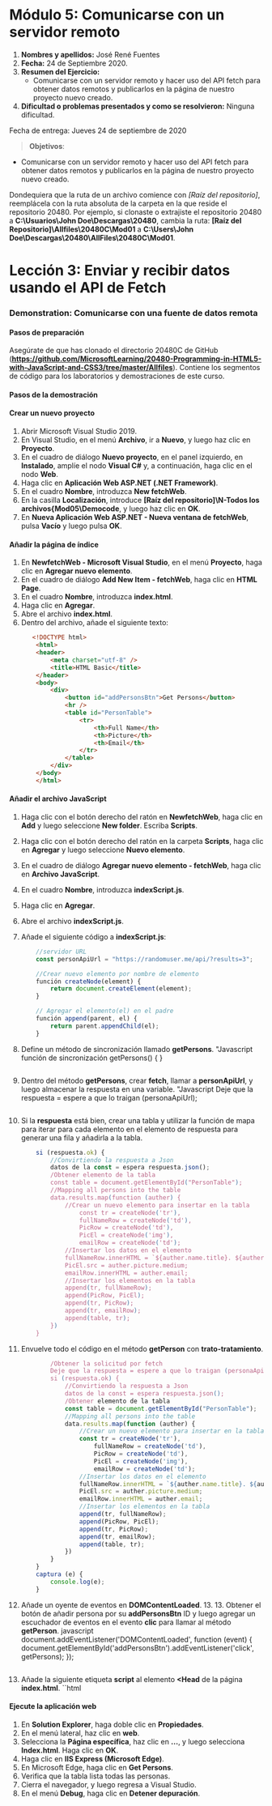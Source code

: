 # Módulo 5: Comunicarse con un servidor remoto

1. **Nombres y apellidos:** José René Fuentes
2. **Fecha:** 24 de Septiembre 2020.
3. **Resumen del Ejercicio:**
    * Comunicarse con un servidor remoto y hacer uso del API fetch para obtener datos remotos y publicarlos en la página de nuestro proyecto nuevo creado.
4. **Dificultad o problemas presentados y como se resolvieron:** Ninguna dificultad.

Fecha de entrega: Jueves 24 de septiembre de 2020

>**Objetivos**: 
* Comunicarse con un servidor remoto y hacer uso del API fetch para obtener datos remotos y publicarlos en la página de nuestro proyecto nuevo creado.

Dondequiera que la ruta de un archivo comience con *[Raíz del repositorio]*, reemplácela con la ruta absoluta de la carpeta en la que reside el repositorio 20480. Por ejemplo, si clonaste o extrajiste el repositorio 20480 a **C:\Usuarios\John Doe\Descargas\20480**, cambia la ruta: **[Raíz del Repositorio]\Allfiles\20480C\Mod01** a **C:\Users\John Doe\Descargas\20480\AllFiles\20480C\Mod01**.

# Lección 3: Enviar y recibir datos usando el API de Fetch

### Demonstration: Comunicarse con una fuente de datos remota

#### Pasos de preparación 

Asegúrate de que has clonado el directorio 20480C de GitHub (**https://github.com/MicrosoftLearning/20480-Programming-in-HTML5-with-JavaScript-and-CSS3/tree/master/Allfiles**). Contiene los segmentos de código para los laboratorios y demostraciones de este curso.

#### Pasos de la demostración

#### Crear un nuevo proyecto

1. Abrir Microsoft Visual Studio 2019.
2. En Visual Studio, en el menú **Archivo**, ir a **Nuevo**, y luego haz clic en **Proyecto**.
3. En el cuadro de diálogo **Nuevo proyecto**, en el panel izquierdo, en **Instalado**, amplíe el nodo **Visual C#** y, a continuación, haga clic en el nodo **Web**.
4. Haga clic en **Aplicación Web ASP.NET (.NET Framework)**.
5. En el cuadro **Nombre**, introduzca **New fetchWeb**.
6. En la casilla **Localización**, introduce **[Raíz del repositorio]\N-Todos los archivos{Mod05\Democode**, y luego haz clic en **OK**.
7. En **Nueva Aplicación Web ASP.NET - Nueva ventana de fetchWeb**, pulsa **Vacío** y luego pulsa **OK**.


#### Añadir la página de índice

1.	En **NewfetchWeb - Microsoft Visual Studio**, en el menú **Proyecto**, haga clic en **Agregar nuevo elemento**.
2.  En el cuadro de diálogo **Add New Item - fetchWeb**, haga clic en **HTML Page**.
3. En el cuadro **Nombre**, introduzca **index.html**.
4.	Haga clic en **Agregar**.
5. Abre el archivo **index.html**.
6. Dentro del archivo, añade el siguiente texto:
    ```html
       <!DOCTYPE html>
        <html>
        <header>
            <meta charset="utf-8" />
            <title>HTML Basic</title>
        </header>
        <body>
            <div>
                <button id="addPersonsBtn">Get Persons</button>
                <hr />
                <table id="PersonTable">
                    <tr>
                        <th>Full Name</th>
                        <th>Picture</th>
                        <th>Email</th>
                    </tr>
                </table>
            </div>
        </body>
        </html>
    ```

#### Añadir el archivo JavaScript

1. Haga clic con el botón derecho del ratón en **NewfetchWeb**, haga clic en **Add** y luego seleccione **New folder**. Escriba **Scripts**.
2. Haga clic con el botón derecho del ratón en la carpeta **Scripts**, haga clic en **Agregar** y luego seleccione **Nuevo elemento**.
3. En el cuadro de diálogo **Agregar nuevo elemento - fetchWeb**, haga clic en **Archivo JavaScript**.
4. En el cuadro **Nombre**, introduzca **indexScript.js**.
5. Haga clic en **Agregar**.
6. Abre el archivo **indexScript.js**.
7. Añade el siguiente código a **indexScript.js**:
    ```javascript
        //servidor URL
        const personApiUrl = "https://randomuser.me/api/?results=3";

        //Crear nuevo elemento por nombre de elemento
        función createNode(element) {
            return document.createElement(element); 
        }

        // Agregar el elemento(el) en el padre
        función append(parent, el) {
            return parent.appendChild(el); 
        }
    ```
8. Define un método de sincronización llamado **getPersons**.
    "Javascript
        función de sincronización getPersons() {
        }
    ```
9. Dentro del método **getPersons**, crear **fetch**, llamar a **personApiUrl**, y luego almacenar la respuesta en una variable.
    "Javascript
        Deje que la respuesta = espere a que lo traigan (personaApiUrl);
    ```
10. Si la **respuesta** está bien, crear una tabla y utilizar la función de mapa para iterar para cada elemento en el elemento de respuesta para generar una fila y añadirla a la tabla.
    ```javascript
        si (respuesta.ok) {
            //Convirtiendo la respuesta a Json
            datos de la const = espera respuesta.json();
            /Obtener elemento de la tabla
            const table = document.getElementById("PersonTable");
            //Mapping all persons into the table
            data.results.map(function (auther) {
                //Crear un nuevo elemento para insertar en la tabla
                    const tr = createNode('tr'),
                    fullNameRow = createNode('td'),
                    PicRow = createNode('td'),
                    PicEl = createNode('img'),
                    emailRow = createNode('td');
                //Insertar los datos en el elemento
                fullNameRow.innerHTML = `${auther.name.title}. ${auther.nombre.apellido} ${auther.nombre.primero}`;
                PicEl.src = auther.picture.medium;
                emailRow.innerHTML = auther.email;
                //Insertar los elementos en la tabla
                append(tr, fullNameRow);
                append(PicRow, PicEl);
                append(tr, PicRow);
                append(tr, emailRow);
                append(table, tr);
            })
        }
    ```

11. Envuelve todo el código en el método **getPerson** con **trato-tratamiento**.
    ```javascript
            /Obtener la solicitud por fetch
            Deje que la respuesta = espere a que lo traigan (personaApiUrl);
            si (respuesta.ok) {
                //Convirtiendo la respuesta a Json
                datos de la const = espera respuesta.json();
                /Obtener elemento de la tabla
                const table = document.getElementById("PersonTable");
                //Mapping all persons into the table
                data.results.map(function (auther) {
                    //Crear un nuevo elemento para insertar en la tabla
                    const tr = createNode('tr'),
                        fullNameRow = createNode('td'),
                        PicRow = createNode('td'),
                        PicEl = createNode('img'),
                        emailRow = createNode('td');
                    //Insertar los datos en el elemento
                    fullNameRow.innerHTML = `${auther.name.title}. ${auther.nombre.apellido} ${auther.nombre.primero}`;
                    PicEl.src = auther.picture.medium;
                    emailRow.innerHTML = auther.email;
                    //Insertar los elementos en la tabla
                    append(tr, fullNameRow);
                    append(PicRow, PicEl);
                    append(tr, PicRow);
                    append(tr, emailRow);
                    append(table, tr);
                })
            }
        }
        captura (e) {
            console.log(e);
        }
    ```

12. Añade un oyente de eventos en **DOMContentLoaded**. 13. 13. Obtener el botón de añadir persona por su **addPersonsBtn** ID y luego agregar un escuchador de eventos en el evento **clic** para llamar al método **getPerson**.
    javascript
        document.addEventListener('DOMContentLoaded', function (event) {
            document.getElementById('addPersonsBtn').addEventListener('click', getPersons);
        });
    ```
13. Añade la siguiente etiqueta **script** al elemento **&lt;Head** de la página **index.html**.
    ``html
        <script src="/Scripts/indexScript.js"></script>



#### Ejecute la aplicación web

1.	En **Solution Explorer**, haga doble clic en **Propiedades**.
2.	En el menú lateral, haz clic en **web**.
3.	Selecciona la **Página específica**, haz clic en **...**, y luego selecciona **Index.html**. Haga clic en **OK**.
4.	Haga clic en **IIS Express (Microsoft Edge)**.
5.	En Microsoft Edge, haga clic en **Get Persons**.
6.	Verifica que la tabla lista todas las personas.
7.	Cierra el navegador, y luego regresa a Visual Studio.
8.  En el menú **Debug**, haga clic en **Detener depuración**.